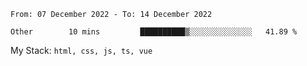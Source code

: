 <!--START_SECTION:waka-->

```text
From: 07 December 2022 - To: 14 December 2022

Other        10 mins         ██████████▒░░░░░░░░░░░░░░   41.89 %
```

<!--END_SECTION:waka-->
My Stack: `html, css, js, ts, vue`
